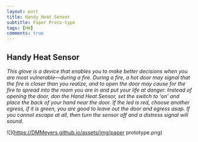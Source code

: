 ```yaml
---
layout: post
title: Handy Heat Sensor
subtitle: Paper Proto-type
tags: [HW]
comments: true
---
```


## Handy Heat Sensor


*This glove is a device that enables you to make better decisions when you are most vulnerable—during a fire. During a fire, a hot door may signal that the fire is closer than you realize, and to open the door may cause for the fire to spread into the room you are in and put your life at danger. Instead of opening the door, don the Hand Heat Sensor, set the switch to 'on' and place the back of your hand near the door. If the led is red, choose another egress, if it is green, you are good to leave out the door and egress asap. If you cannot escape at all, then turn the sensor off and a distress signal will sound.*


![](https://DMMeyers.github.io/assets/img/paper prototype.png)




